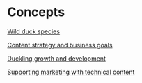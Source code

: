 # Concepts

[Wild duck species](https://github.com/panissidi/Miscellaneous/blob/main/concept.dita)

[Content strategy and business goals](https://github.com/panissidi/Miscellaneous/blob/main/content_strategy_and_business_goals.dita)

[Duckling growth and development](https://github.com/panissidi/Miscellaneous/blob/main/duckling_growth_and_development.dita)

[Supporting marketing with technical content](https://github.com/panissidi/Miscellaneous/blob/main/supporting_marketing_with_technical_content.dita)
